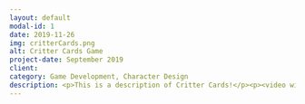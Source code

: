 ```yaml
---
layout: default
modal-id: 1
date: 2019-11-26
img: critterCards.png
alt: Critter Cards Game
project-date: September 2019
client:
category: Game Development, Character Design
description: <p>This is a description of Critter Cards!</p><p><video width="100%" controls><source src="img/portfolio/critterCards/critterCardsDemoLQ.mp4" type="video/mp4"></video></p><div align="center"><iframe frameborder="0" src="https://itch.io/embed-upload/1613988?color=129792" autoplay=false width="1010" height="600"></iframe></div>
---
```

